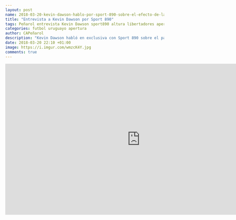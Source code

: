 ```yaml
---
layout: post
name: 2018-03-20-kevin-dawson-hablo-por-sport-890-sobre-el-efecto-de-la-altura-de-la-paz-en-la-libertadores-y-sobre-el-partido-de-manana-ante-cerro-en-el-trocoli
title: "Entrevista a Kevin Dawson por Sport 890"
tags: Peñarol entrevista Kevin Dawson sport890 altura libertadores apertura cerro
categories: futbol uruguayo apertura
author: CAPeñarol
description: "Kevin Dawson habló en exclusiva con Sport 890 sobre el partido de Peñarol por el Apertura mañana ante Cerro en el Trócoli y sobre el debut de Peñarol en la Libertadores y los efectos de la altura en La Paz"
date: 2018-03-20 22:10 +01:00
image: https://i.imgur.com/wmzcK4Y.jpg
comments: true
---
```


<iframe width="854" height="480" src="https://www.youtube.com/embed/F7ptVN3SBZ4" frameborder="0" allow="autoplay; encrypted-media" allowfullscreen></iframe>
